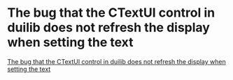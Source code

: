 # The bug that the CTextUI control in duilib does not refresh the display when setting the text
[The bug that the CTextUI control in duilib does not refresh the display when setting the text](https://aiwithcloud.com/2022/09/16/the_bug_that_the_ctextui_control_in_duilib_does_not_refresh_the_display_when_setting_the_text/)